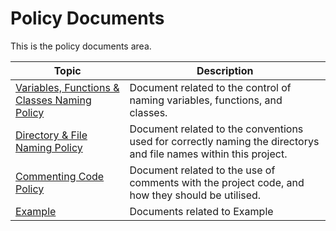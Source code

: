 # Policy Documents

This is the policy documents area.

| Topic                                                 | Description                                                  |
| ----------------------------------------------------- | ------------------------------------------------------------ |
| [Variables, Functions & Classes Naming Policy](pcn_variables_functions_classes.md) | Document related to the control of naming variables, functions, and classes. |
| [Directory & File Naming Policy](#) | Document related to the conventions used for correctly naming the directorys and file names within this project. |
| [Commenting Code Policy](#) | Document related to the use of comments with the project code, and how they should be utilised. |
| [Example](#) | Documents related to Example |